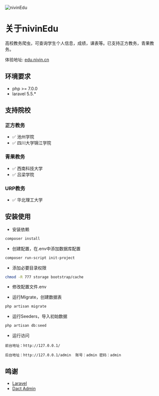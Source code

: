 ![nivinEdu](https://socialify.git.ci/nivin-studio/nivinEdu/image?description=1&font=Inter&forks=1&logo=https%3A%2F%2Fwww.nivin.cn%2Fimages%2Flogo.png&pattern=Signal&stargazers=1&theme=Light)
# 关于nivinEdu
高校教务爬虫，可查询学生个人信息，成绩，课表等。已支持正方教务，青果教务。

体验地址: [edu.nivin.cn](http://edu.nivin.cn/)

## 环境要求
- php >= 7.0.0
- laravel 5.5.*

## 支持院校

### 正方教务

- :white_check_mark: 池州学院
- :white_check_mark: 四川大学锦江学院

### 青果教务

- :white_check_mark: 西南科技大学
- :white_check_mark: 吕梁学院

### URP教务

- :white_check_mark: 华北理工大学

## 安装使用

- 安装依赖

```bash
composer install
```

- 创建配置，在.env中添加数据库配置

```bash
composer run-script init-project
```

- 添加必要目录权限

```bash
chmod -R 777 storage bootstrap/cache
```

- 修改配置文件.env


- 运行Migrate，创建数据表

```bash
php artisan migrate
```

- 运行Seeders，导入初始数据

```bash
php artisan db:seed
```

- 运行访问

```text
前台地址：http://127.0.0.1/

后台地址：http://127.0.0.1/admin  账号：admin 密码：admin
```

## 鸣谢
+ [Laravel](https://laravel.com/)
+ [Dact Admin](http://www.dcatadmin.com/)
